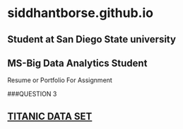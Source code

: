 # siddhantborse.github.io
## Student at San Diego State university 
## MS-Big Data Analytics Student
Resume or Portfolio For Assignment

###QUESTION 3
## [TITANIC DATA SET](https://github.com/awesomedata/awesome-public-datasets)




